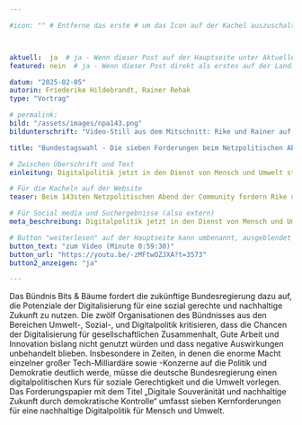 ```yaml
---

#icon: "" # Entferne das erste # um das Icon auf der Kachel auszuschalten



aktuell:  ja  # ja - Wenn dieser Post auf der Hauptseite unter Aktuelles auftauchen soll (falls er nicht featured ist)
featured: nein  # ja - Wenn dieser Post direkt als erstes auf der Landing Page angezeigt werden soll

datum: "2025-02-05"
autorin: Friederike Hildebrandt, Rainer Rehak
type: "Vortrag"

# permalink:
bild: "/assets/images/npa143.png"
bildunterschrift: "Video-Still aus dem Mitschnitt: Rike und Rainer auf der Bühne der C-Base."

title: "Bundestagswahl - Die sieben Forderungen beim Netzpolitischen Abend der Community auf der c-base"

# Zwischen Überschrift und Text
einleitung: Digitalpolitik jetzt in den Dienst von Mensch und Umwelt stellen – Bits & Bäume

# Für die Kacheln auf der Website
teaser: Beim 143sten Netzpolitischen Abend der Community fordern Rike und Rainer die zukünftige Bundesregierung dazu auf, die Potenziale der Digitalisierung für eine sozial gerechte und nachhaltige Zukunft zu nutzen.

# Für Social media und Suchergebnisse (also extern)
meta_beschreibung: Digitalpolitik jetzt in den Dienst von Mensch und Umwelt stellen!

# Button "weiterlesen" auf der Hauptseite kann umbenannt, ausgeblendet und zu anderer z.B. Externer URL zeigen
button_text: "zum Video (Minute 0:59:30)"
button_url: "https://youtu.be/-zMFtwOZJXA?t=3573"
button2_anzeigen: "ja"

---
```

Das Bündnis Bits & Bäume fordert die zukünftige Bundesregierung dazu auf, die Potenziale der Digitalisierung für eine sozial gerechte und nachhaltige Zukunft zu nutzen. Die zwölf Organisationen des Bündnisses aus den Bereichen Umwelt-, Sozial-, und Digitalpolitik kritisieren, dass die Chancen der Digitalisierung für gesellschaftlichen Zusammenhalt, Gute Arbeit und Innovation bislang nicht genutzt würden und dass negative Auswirkungen unbehandelt blieben. Insbesondere in Zeiten, in denen die enorme Macht einzelner großer Tech-Milliardäre sowie -Konzerne auf die Politik und Demokratie deutlich werde, müsse die deutsche Bundesregierung einen digitalpolitischen Kurs für soziale Gerechtigkeit und die Umwelt vorlegen. Das Forderungspapier mit dem Titel „Digitale Souveränität und nachhaltige Zukunft durch demokratische Kontrolle“ umfasst sieben Kernforderungen für eine nachhaltige Digitalpolitik für Mensch und Umwelt.
